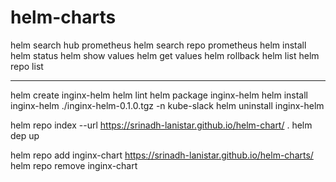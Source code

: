 # helm-charts

helm search hub prometheus
helm search repo prometheus
helm install
helm status
helm show values
helm get values
helm rollback
helm list
helm repo list

---------

helm create inginx-helm
helm lint
helm package inginx-helm
helm install inginx-helm ./inginx-helm-0.1.0.tgz -n kube-slack
helm uninstall inginx-helm

helm repo index --url https://srinadh-lanistar.github.io/helm-chart/ .
helm dep up 

helm repo add inginx-chart https://srinadh-lanistar.github.io/helm-charts/
helm repo remove inginx-chart